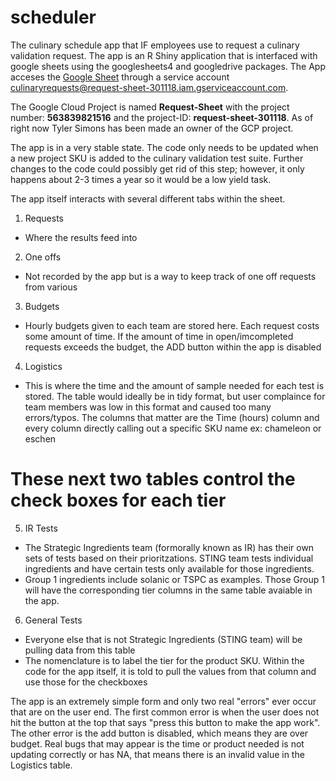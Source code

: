 # scheduler
The culinary schedule app that IF employees use to request a culinary validation request. The app is an R Shiny application that is interfaced with google sheets using the googlesheets4 and googledrive packages. The App acceses the [Google Sheet](https://docs.google.com/spreadsheets/d/1csfs8FjOVuRANGkj28F7FJqLAG2FFV3FA4qvZppgu5A/edit?usp=sharing) through a service account culinaryrequests@request-sheet-301118.iam.gserviceaccount.com. 

The Google Cloud Project is named **Request-Sheet** with the project number: **563839821516** and the project-ID: **request-sheet-301118**. As of right now Tyler Simons has been made an owner of the GCP project. 

The app is in a very stable state. The code only needs to be updated when a new project SKU is added to the culinary validation test suite. Further changes to the code could possibly get rid of this step; however, it only happens about 2-3 times a year so it would be a low yield task.

The app itself interacts with several different tabs within the sheet. 
1. Requests
* Where the results feed into
2. One offs
* Not recorded by the app but is a way to keep track of one off requests from various 
3. Budgets
* Hourly budgets given to each team are stored here. Each request costs some amount of time. If the amount of time in open/imcompleted requests exceeds the budget, the ADD button within the app is disabled
4. Logistics
* This is where the time and the amount of sample needed for each test is stored. The table would ideally be in tidy format, but user complaince for team members was low in this format and caused too many errors/typos. The columns that matter are the Time (hours) column and every column directly calling out a specific SKU name ex: chameleon or eschen

# These next two tables control the check boxes for each tier

5. IR Tests
* The Strategic Ingredients team (formorally known as IR) has their own sets of tests based on their prioritzations. STING team tests individual ingredients and have certain tests only available for those ingredients. 
* Group 1 ingredients include solanic or TSPC as examples. Those Group 1 will have the corresponding tier columns in the same table avaiable in the app. 
6. General Tests
* Everyone else that is not Strategic Ingredients (STING team) will be pulling data from this table
* The nomenclature is to label the tier for the product SKU. Within the code for the app itself, it is told to pull the values from that column and use those for the checkboxes



The app is an extremely simple form and only two real "errors" ever occur that are on the user end. The first common error is when the user does not hit the button at the top that says "press this button to make the app work". The other error is the add button is disabled, which means they are over budget. Real bugs that may appear is the time or product needed is not updating correctly or has NA, that means there is an invalid value in the Logistics table. 

